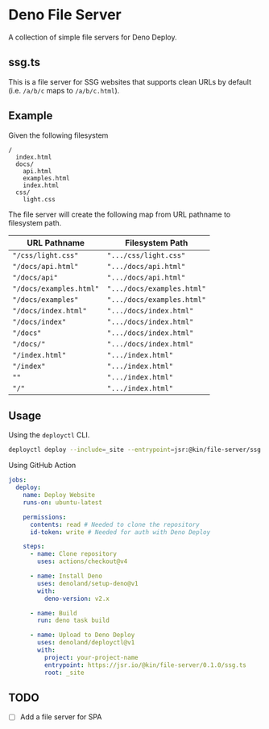 # Deno File Server

A collection of simple file servers for Deno Deploy.

## ssg.ts

This is a file server for SSG websites that supports clean
URLs by default (i.e. `/a/b/c` maps to `/a/b/c.html`).

## Example

Given the following filesystem

```
/
  index.html
  docs/
    api.html
    examples.html
    index.html
  css/
    light.css
```

The file server will create the following map from URL pathname to filesystem path.

| URL Pathname            | Filesystem Path            |
| ----------------------- | -------------------------- |
| `"/css/light.css"`      | `".../css/light.css"`      |
| `"/docs/api.html"`      | `".../docs/api.html"`      |
| `"/docs/api"`           | `".../docs/api.html"`      |
| `"/docs/examples.html"` | `".../docs/examples.html"` |
| `"/docs/examples"`      | `".../docs/examples.html"` |
| `"/docs/index.html"`    | `".../docs/index.html"`    |
| `"/docs/index"`         | `".../docs/index.html"`    |
| `"/docs"`               | `".../docs/index.html"`    |
| `"/docs/"`              | `".../docs/index.html"`    |
| `"/index.html"`         | `".../index.html"`         |
| `"/index"`              | `".../index.html"`         |
| `""`                    | `".../index.html"`         |
| `"/"`                   | `".../index.html"`         |

## Usage

Using the `deployctl` CLI.

```sh
deployctl deploy --include=_site --entrypoint=jsr:@kin/file-server/ssg.ts
```

Using GitHub Action

```yaml
jobs:
  deploy:
    name: Deploy Website
    runs-on: ubuntu-latest

    permissions:
      contents: read # Needed to clone the repository
      id-token: write # Needed for auth with Deno Deploy

    steps:
      - name: Clone repository
        uses: actions/checkout@v4

      - name: Install Deno
        uses: denoland/setup-deno@v1
        with:
          deno-version: v2.x

      - name: Build
        run: deno task build

      - name: Upload to Deno Deploy
        uses: denoland/deployctl@v1
        with:
          project: your-project-name
          entrypoint: https://jsr.io/@kin/file-server/0.1.0/ssg.ts
          root: _site
```

## TODO

- [ ] Add a file server for SPA
